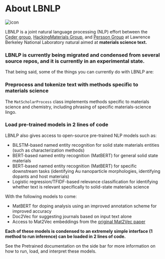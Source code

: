 # About LBNLP

![icon](static/lbl_logo_cropped.jpg)

LBNLP is a joint natural language processing (NLP) effort between the [Ceder group](https://ceder.berkeley.edu/), [HackingMaterials Group](https://hackingmaterials.lbl.gov), and [Persson Group](https://perssongroup.lbl.gov/) at Lawrence Berkeley National Laboratory natural aimed at **materials science text.**




### LBNLP is currently being migrated and condensed from several source repos, and it is currently in an experimental state.


That being said, some of the things you can currently do with LBNLP are:


### Preprocess and tokenize text with methods specific to materials science

The `MatScholarProcess` class implements methods specific to materials science and chemistry, including phrasing of specific materials-science lingo.



### Load pre-trained models in 2 lines of code


LBNLP also gives access to open-source pre-trained NLP models such as:

- BiLSTM-based named entity recognition for solid state materials entities (such as characterization methods)
- BERT-based named entity recognition (MatBERT) for general solid state materials
- BERT-based named entity recognition (MatBERT) for specific downstream tasks (identifying Au nanoparticle morphologies, identifying dopants and host materials)
- Logistic regression/TFIDF-based relevance classification for identifying whether text is relevant specifically to solid-state materials science


With the following models to come:
- MatBERT for doping analysis using an improved annotation scheme for improved accuracy
- Doc2Vec for suggesting journals based on input text alone
- Access to Mat2Vec embeddings from the [original Mat2Vec paper](https://doi.org/10.1038/s41586-019-1335-8)



**Each of these models is condensed to an extremely simple interface (1 method to run inference) can be loaded in 2 lines of code.** 


See the Pretrained documentation on the side bar for more information on how to run, load, and interpret these models.